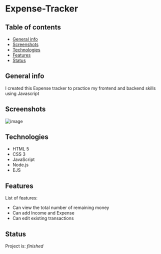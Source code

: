 # Expense-Tracker
## Table of contents
* [General info](#general-info)
* [Screenshots](#screenshots)
* [Technologies](#technologies)
* [Features](#features)
* [Status](#status)


## General info
I created this Expense tracker to practice my frontend and backend skills using Javascript

## Screenshots
![image](https://user-images.githubusercontent.com/72460902/116215817-9ace6b80-a77a-11eb-94fb-5c2e58da1882.png)

## Technologies
* HTML 5 
* CSS 3
* JavaScript
* Node.js
* EJS

## Features
List of features:
* Can view the total number of remaining money
* Can add Income and Expense
* Can edit existing transactions

## Status
Project is: _finished_

